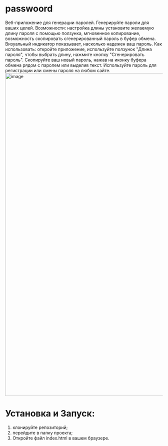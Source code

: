 # passwoord
Веб-приложение для генерации паролей. Генерируйте пароли для ваших целей.
Возможности: настройка длины установите желаемую длину пароля с помощью ползунка, мгновенное копирование, возможность скопировать сгенерированный пароль в буфер обмена. Визуальный индикатор показывает, насколько надежен ваш пароль. Как использовать: откройте приложение, используйте ползунок "Длина пароля", чтобы выбрать длину, нажмите кнопку "Сгенерировать пароль". Скопируйте ваш новый пароль, нажав на иконку буфера обмена рядом с паролем или выделив текст. Используйте пароль для регистрации или смены пароля на любом сайте.
<img width="1920" height="1032" alt="image" src="https://github.com/user-attachments/assets/89378f24-6bb6-41ca-a235-26e5f144bde6" />

# Установка и Запуск: 
1) клонируйте репозиторий; 
2) перейдите в папку проекта;
3) Откройте файл index.html в вашем браузере.

